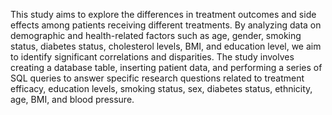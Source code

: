 This study aims to explore the differences in treatment outcomes and side effects among patients receiving different treatments. By analyzing data on demographic and health-related factors such as age, gender, smoking status, diabetes status, cholesterol levels, BMI, and education level, we aim to identify significant correlations and disparities. The study involves creating a database table, inserting patient data, and performing a series of SQL queries to answer specific research questions related to treatment efficacy, education levels, smoking status, sex, diabetes status, ethnicity, age, BMI, and blood pressure.
